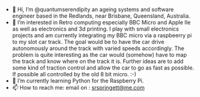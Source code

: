 - 👋 Hi, I’m @quantumserendipity an ageing systems and software engineer based in the Redlands, near Brisbane, Queensland, Australia.
- 👀 I’m interested in Retro computing especially BBC Micro and Apple IIe as well as electronics and 3d printing. I play with small electronics projects and am currently integrating my BBC micro via a raspbeerry pi to my slot car track.  The goal would be to have the car drive autonomously around the track with varied speeds accordingly. The problem is quite interesting as the car would (somehow) have to map the track  and know where on the track it is. Further ideas are to add some kind of traction control and allow the car to go as fast as possible. If possible all controlled by the old 8 bit micro. :-)
- 🌱 I’m currently learning Python for the Raspberry Pi. 
- 📫 How to reach me: email on : srspringett@me.com

<!---
quantumserendipity/quantumserendipity is a ✨ special ✨ repository because its `README.md` (this file) appears on your GitHub profile.
You can click the Preview link to take a look at your changes.
--->
